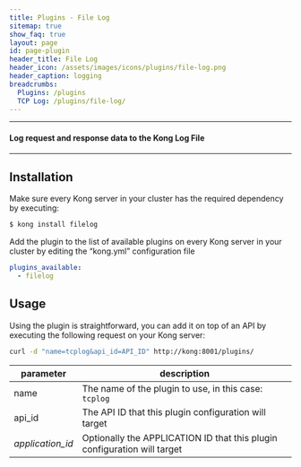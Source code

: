 ```yaml
---
title: Plugins - File Log
sitemap: true
show_faq: true
layout: page
id: page-plugin
header_title: File Log
header_icon: /assets/images/icons/plugins/file-log.png
header_caption: logging
breadcrumbs:
  Plugins: /plugins
  TCP Log: /plugins/file-log/
---
```


---

#### Log request and response data to the Kong Log File

---

## Installation

Make sure every Kong server in your cluster has the required dependency by executing:

```bash
$ kong install filelog
```

Add the plugin to the list of available plugins on every Kong server in your cluster by editing the “kong.yml” configuration file

```yaml
plugins_available:
  - filelog
```

## Usage

Using the plugin is straightforward, you can add it on top of an API by executing the following request on your Kong server:

```bash
curl -d "name=tcplog&api_id=API_ID" http://kong:8001/plugins/
```

| parameter                    | description                                                |
|------------------------------|------------------------------------------------------------|
| name                         | The name of the plugin to use, in this case: `tcplog`   |
| api_id                       | The API ID that this plugin configuration will target             |
| *application_id*             | Optionally the APPLICATION ID that this plugin configuration will target |
